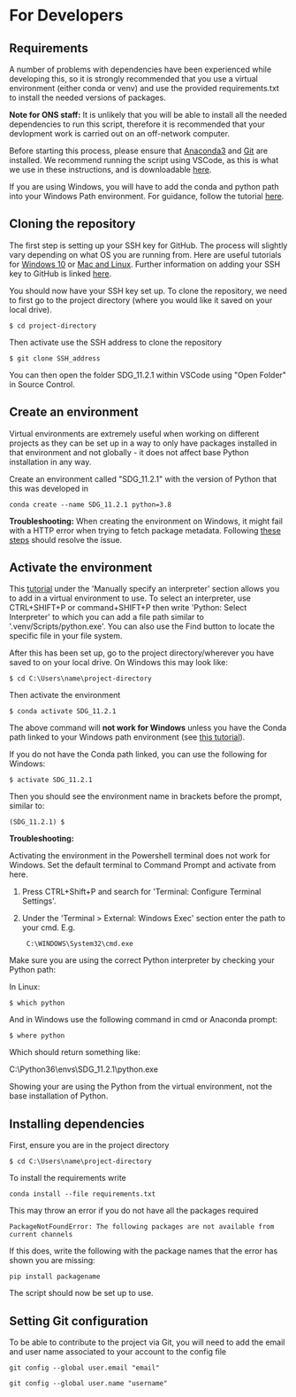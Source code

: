 # For Developers

## Requirements 

A number of problems with dependencies have been experienced while developing this, so it is strongly recommended that you use a virtual environment (either conda or venv) and use the provided requirements.txt to install the needed versions of packages. 

**Note for ONS staff:** It is unlikely that you will be able to install all the needed dependencies to run this script, therefore it is recommended that your devlopment work is carried out on an off-network computer.

Before starting this process, please ensure that [Anaconda3](https://docs.anaconda.com/anaconda/install/index.html) and [Git](https://git-scm.com/book/en/v2/Getting-Started-Installing-Git) are installed. We recommend running the script using VSCode, as this is what we use in these instructions, and is downloadable [here](https://code.visualstudio.com/download).

If you are using Windows, you will have to add the conda and python path into your Windows Path environment. For guidance, follow the tutorial [here](https://www.datacamp.com/community/tutorials/installing-anaconda-windows).

## Cloning the repository
The first step is setting up your SSH key for GitHub. The process will slightly vary depending on what OS you are running from. Here are useful tutorials for [Windows 10](https://medium.com/devops-with-valentine/2021-how-to-set-up-your-ssh-key-for-github-on-windows-10-afe6e729a3c0) or [Mac and Linux](https://www.atlassian.com/git/tutorials/git-ssh). Further information on adding your SSH key to GitHub is linked [here](https://docs.github.com/en/authentication/connecting-to-github-with-ssh/adding-a-new-ssh-key-to-your-github-account).

You should now have your SSH key set up. To clone the repository, we need to first go to the project directory (where you would like it saved on your local drive).

    $ cd project-directory
Then activate use the SSH address to clone the repository 

    $ git clone SSH_address

You can then open the folder SDG_11.2.1 within VSCode using "Open Folder" in Source Control.

## Create an environment 

Virtual environments are extremely useful when working on different projects as they can be set up in a way to only have packages installed in that environment and not globally - it does not affect base Python installation in any way.

Create an environment called "SDG_11.2.1" with the version of Python that this was developed in

    conda create --name SDG_11.2.1 python=3.8

**Troubleshooting:** When creating the environment on Windows, it might fail with a HTTP error when trying to fetch package metadata. Following [these steps](https://stackoverflow.com/questions/50125472/issues-with-installing-python-libraries-on-windows-condahttperror-http-000-co/62483686#62483686) should resolve the issue.

## Activate the environment

This [tutorial](https://code.visualstudio.com/docs/python/environments) under the 'Manually specify an interpreter' section allows you to add in a virtual environment to use. To select an interpreter, use CTRL+SHIFT+P or command+SHIFT+P then write 'Python: Select Interpreter' to which you can add a file path similar to '.venv/Scripts/python.exe'. You can also use the Find button to locate the specific file in your file system. 

After this has been set up, go to the project directory/wherever you have saved to on your local drive. On Windows this may look like:

    $ cd C:\Users\name\project-directory
    
Then activate the environment

    $ conda activate SDG_11.2.1

The above command will **not work for Windows** unless you have the Conda path linked to your Windows path environment (see [this tutorial](https://www.datacamp.com/community/tutorials/installing-anaconda-windows)).

If you do not have the Conda path linked, you can use the following for Windows:

    $ activate SDG_11.2.1


Then you should see the environment name in brackets before the prompt, similar to:

    (SDG_11.2.1) $

**Troubleshooting:**

Activating the environment in the Powershell terminal does not work for Windows. Set the default terminal to Command Prompt and activate from here.

1. Press CTRL+Shift+P and search for 'Terminal: Configure Terminal Settings'.
2. Under the 'Terminal > External: Windows Exec' section enter the path to your cmd. E.g.

        C:\WINDOWS\System32\cmd.exe

Make sure you are using the correct Python interpreter by checking your Python path:

In Linux:

    $ which python

And in Windows use the following command in cmd or Anaconda prompt:

    $ where python

Which should return something like:

C:\Python36\envs\SDG_11.2.1\python.exe

Showing your are using the Python from the virtual environment, not the base installation of Python.





## Installing dependencies
First, ensure you are in the project directory

    $ cd C:\Users\name\project-directory

To install the requirements write

    conda install --file requirements.txt

This may throw an error if you do not have all the packages required

    PackageNotFoundError: The following packages are not available from current channels

If this does, write the following with the package names that the error has shown you are missing:

    pip install packagename

The script should now be set up to use.

## Setting Git configuration

To be able to contribute to the project via Git, you will need to add the email and user name associated to your account to the config file

    git config --global user.email "email"
    
    git config --global user.name "username"